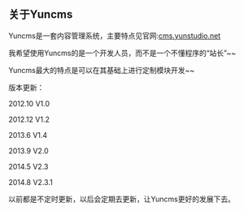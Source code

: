 ## 关于Yuncms ##

Yuncms是一套内容管理系统，主要特点见官网:[cms.yunstudio.net](http://cms.yunstudio.net)

我希望使用Yuncms的是一个开发人员，而不是一个不懂程序的“站长”~~

Yuncms最大的特点是可以在其基础上进行定制模块开发~~


版本更新：

2012.10  V1.0

2012.12  V1.2

2013.6 V1.4

2013.9 V2.0

2014.5 V2.3

2014.8 V2.3.1


以前都是不定时更新，以后会定期去更新，让Yuncms更好的发展下去。